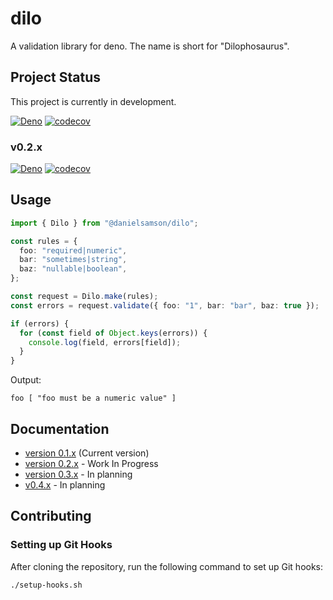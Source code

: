 # dilo

A validation library for deno.  The name is short for "Dilophosaurus".

## Project Status

This project is currently in development.

[![Deno](https://github.com/daniel-samson/dilo/actions/workflows/deno.yml/badge.svg)](https://github.com/daniel-samson/dilo/actions/workflows/deno.yml)
[![codecov](https://codecov.io/gh/daniel-samson/dilo/graph/badge.svg?token=tIzOnJXw1G)](https://codecov.io/gh/daniel-samson/dilo)

### v0.2.x
[![Deno](https://github.com/daniel-samson/dilo/actions/workflows/deno.yml/badge.svg?branch=epic%2F0.2.x)](https://github.com/daniel-samson/dilo/actions/workflows/deno.yml)
[![codecov](https://codecov.io/gh/daniel-samson/dilo/branch/epic%2F0.2.x/graph/badge.svg?token=tIzOnJXw1G)](https://codecov.io/gh/daniel-samson/dilo)

## Usage

```ts
import { Dilo } from "@danielsamson/dilo";

const rules = {
  foo: "required|numeric",
  bar: "sometimes|string",
  baz: "nullable|boolean",
};

const request = Dilo.make(rules);
const errors = request.validate({ foo: "1", bar: "bar", baz: true });

if (errors) {
  for (const field of Object.keys(errors)) {
    console.log(field, errors[field]);
  }
}
```

Output:
```shell
foo [ "foo must be a numeric value" ]
```

## Documentation

- [version 0.1.x](https://github.com/daniel-samson/dilo/issues/1) (Current version)
- [version 0.2.x](https://github.com/daniel-samson/dilo/issues/2) - Work In Progress
- [version 0.3.x](https://github.com/daniel-samson/dilo/issues/4) - In planning
- [v0.4.x](https://github.com/daniel-samson/dilo/issues/5) - In planning

## Contributing

### Setting up Git Hooks

After cloning the repository, run the following command to set up Git hooks:

```bash
./setup-hooks.sh
```